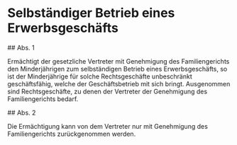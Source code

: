 # Selbständiger Betrieb eines Erwerbsgeschäfts



\#\# Abs. 1

 Ermächtigt der gesetzliche Vertreter mit Genehmigung des Familiengerichts den Minderjährigen zum selbständigen Betrieb eines Erwerbsgeschäfts, so ist der Minderjährige für solche Rechtsgeschäfte unbeschränkt geschäftsfähig, welche der Geschäftsbetrieb mit sich bringt. Ausgenommen sind Rechtsgeschäfte, zu denen der Vertreter der Genehmigung des Familiengerichts bedarf.

\#\# Abs. 2

 Die Ermächtigung kann von dem Vertreter nur mit Genehmigung des Familiengerichts zurückgenommen werden. 

